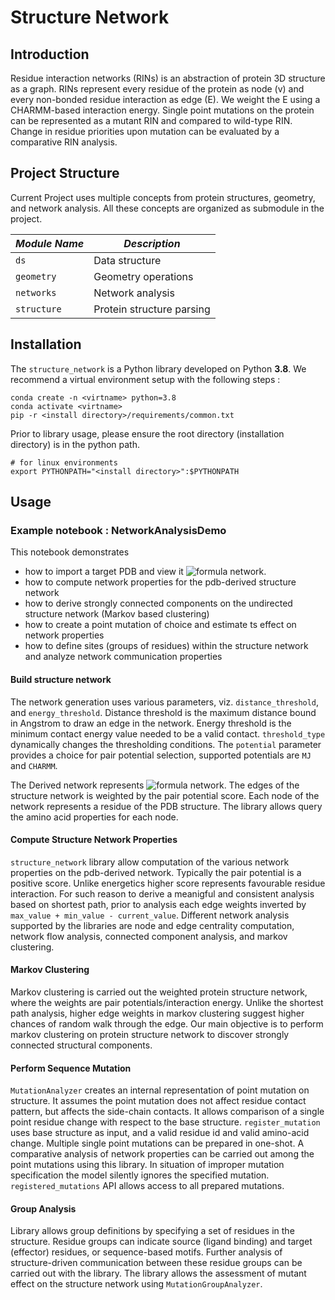 # Structure Network
## Introduction
Residue interaction networks (RINs) is an abstraction of protein 3D structure as a graph. 
RINs represent every residue of the protein as node (v) and every non-bonded residue interaction as edge (E).
We weight the E using a CHARMM-based interaction energy. 
Single point mutations on the protein can be represented as a mutant RIN and compared to wild-type RIN.  
Change in residue priorities upon mutation can be evaluated by a comparative RIN analysis. 

## Project Structure
Current Project uses multiple concepts from protein structures, geometry, and network analysis.
All these concepts are organized as submodule in the project.

*Module Name* |  *Description*
------------- |  -------------
`ds` | Data structure 
`geometry` | Geometry operations 
`networks` | Network analysis
`structure` | Protein structure parsing

## Installation
The `structure_network` is a Python library developed on Python __3.8__. 
We recommend a virtual environment setup with the following steps : 
```commandline
conda create -n <virtname> python=3.8
conda activate <virtname>
pip -r <install directory>/requirements/common.txt
```
Prior to library usage, please ensure the root directory (installation directory) is in the python path.

```commandline
# for linux environments
export PYTHONPATH="<install directory>":$PYTHONPATH
```

## Usage 
### Example notebook : NetworkAnalysisDemo
This notebook demonstrates 
 - how to import a target PDB and view it ![formula](https://render.githubusercontent.com/render/math?math=C_{\alpha}-C_{\alpha}) network.
 - how to compute network properties for the pdb-derived structure network 
 - how to derive strongly connected components on the undirected structure network (Markov based clustering)
 - how to create a point mutation of choice and estimate ts effect on network properties 
 - how to define sites (groups of residues) within the structure network and analyze network communication properties

#### Build structure network
The network generation uses various parameters, viz. `distance_threshold`, and `energy_threshold`.
Distance threshold is the maximum distance bound in Angstrom to draw an edge in the network. 
Energy threshold is the minimum contact energy value needed to be a valid contact. 
`threshold_type` dynamically changes the thresholding conditions. 
The `potential` parameter provides a choice for pair potential selection, supported potentials are `MJ` and `CHARMM`.

The Derived network represents ![formula](https://render.githubusercontent.com/render/math?math=C_{\alpha})  network.
The edges of the structure network is weighted by the pair potential score.
Each node of the network represents a residue of the PDB structure. The library
allows query the amino acid properties for each node.

#### Compute Structure Network Properties
`structure_network` library allow computation of the various network properties on the 
pdb-derived network. Typically the pair potential is a positive score. Unlike energetics 
higher score represents favourable residue interaction. For such reason to derive a meanigful and
consistent analysis based on shortest path, prior to analysis each edge weights inverted by 
```max_value + min_value - current_value```. Different network analysis supported by the libraries are
node and edge centrality computation, network flow analysis, connected component analysis, and markov 
clustering. 

#### Markov Clustering
Markov clustering is carried out the weighted protein structure network, where the weights are pair potentials/interaction energy. 
Unlike the shortest path analysis, higher edge weights in markov clustering suggest higher chances of random walk through the edge.
Our main objective is to perform markov clustering on protein structure network to discover strongly connected structural components. 

#### Perform Sequence Mutation
`MutationAnalyzer` creates an internal representation of point mutation on structure. It assumes the point mutation does not affect residue contact pattern, but affects the side-chain contacts. 
It allows comparison of a single point residue change with respect to the base structure. 
`register_mutation` uses base structure as input, and a valid residue id and valid amino-acid change. Multiple single point mutations can be prepared in one-shot. A comparative analysis of network properties can be carried out among the point mutations using this library. 
In situation of improper mutation specification the model silently ignores the specified mutation. `registered_mutations` API allows access to all prepared mutations.

#### Group Analysis
Library allows group definitions by specifying a set of residues in the structure. 
Residue groups can indicate source (ligand binding) and target (effector) residues, or sequence-based motifs. 
Further analysis of structure-driven communication between these residue groups can be carried out with the library. 
The library allows the assessment of mutant effect on the structure network using `MutationGroupAnalyzer`.

